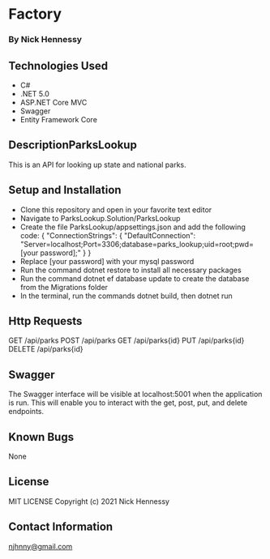 # Factory

### By Nick Hennessy

## Technologies Used

* C#
* .NET 5.0
* ASP.NET Core MVC
* Swagger
* Entity Framework Core

## DescriptionParksLookup
This is an API for looking up state and national parks.

## Setup and Installation
* Clone this repository and open in your favorite text editor
* Navigate to ParksLookup.Solution/ParksLookup
* Create the file ParksLookup/appsettings.json and add the following code:
{
  "ConnectionStrings": {
      "DefaultConnection": "Server=localhost;Port=3306;database=parks_lookup;uid=root;pwd=[your password];"
  }
}
* Replace [your password] with your mysql password
* Run the command dotnet restore to install all necessary packages
* Run the command dotnet ef database update to create the database from the Migrations folder
* In the terminal, run the commands dotnet build, then dotnet run
## Http Requests
GET /api/parks
POST /api/parks
GET /api/parks{id}
PUT /api/parks{id}
DELETE /api/parks{id}
## Swagger
The Swagger interface will be visible at localhost:5001 when the application is run. This will enable you to interact with the get, post, put, and delete endpoints.
## Known Bugs
None
## License
MIT LICENSE
Copyright (c) 2021 Nick Hennessy

## Contact Information
njhnny@gmail.com
